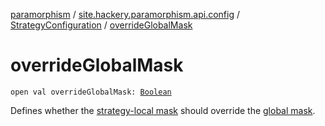 [paramorphism](../../index.md) / [site.hackery.paramorphism.api.config](../index.md) / [StrategyConfiguration](index.md) / [overrideGlobalMask](./override-global-mask.md)

# overrideGlobalMask

`open val overrideGlobalMask: `[`Boolean`](https://kotlinlang.org/api/latest/jvm/stdlib/kotlin/-boolean/index.html)

Defines whether the [strategy-local mask](mask.md) should override the [global mask](../-paramorphism-config/mask.md).


